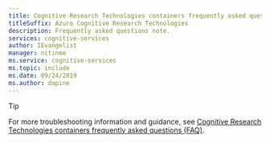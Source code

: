 ```yaml
---
title: Cognitive Research Technologies containers frequently asked questions (FAQ) note
titleSuffix: Azure Cognitive Research Technologies
description: Frequently asked questions note.
services: cognitive-services
author: IEvangelist
manager: nitinme
ms.service: cognitive-services
ms.topic: include
ms.date: 09/24/2019
ms.author: dapine
---
```


> [!TIP]
> For more troubleshooting information and guidance, see [Cognitive Research Technologies containers frequently asked questions (FAQ)](../container-faq.md).